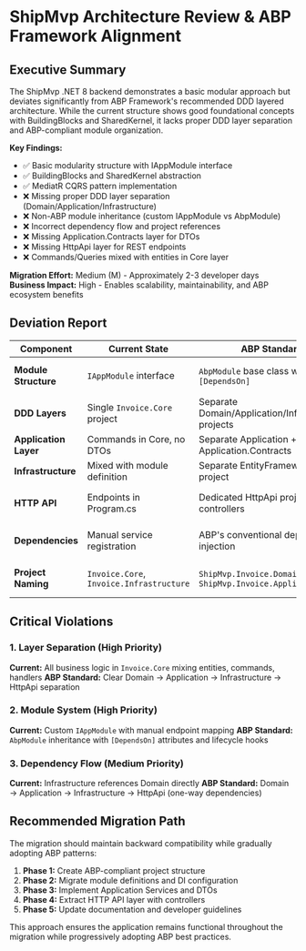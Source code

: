 # ShipMvp Architecture Review & ABP Framework Alignment

## Executive Summary

The ShipMvp .NET 8 backend demonstrates a basic modular approach but deviates significantly from ABP Framework's recommended DDD layered architecture. While the current structure shows good foundational concepts with BuildingBlocks and SharedKernel, it lacks proper DDD layer separation and ABP-compliant module organization.

**Key Findings:**

- ✅ Basic modularity structure with IAppModule interface
- ✅ BuildingBlocks and SharedKernel abstraction
- ✅ MediatR CQRS pattern implementation
- ❌ Missing proper DDD layer separation (Domain/Application/Infrastructure)
- ❌ Non-ABP module inheritance (custom IAppModule vs AbpModule)
- ❌ Incorrect dependency flow and project references
- ❌ Missing Application.Contracts layer for DTOs
- ❌ Missing HttpApi layer for REST endpoints
- ❌ Commands/Queries mixed with entities in Core layer

**Migration Effort:** Medium (M) - Approximately 2-3 developer days
**Business Impact:** High - Enables scalability, maintainability, and ABP ecosystem benefits

## Deviation Report

| Component             | Current State                            | ABP Standard                                            | Severity | Fix Required                                        |
| --------------------- | ---------------------------------------- | ------------------------------------------------------- | -------- | --------------------------------------------------- |
| **Module Structure**  | `IAppModule` interface                   | `AbpModule` base class with `[DependsOn]`               | High     | Inherit from `AbpModule`, add dependency attributes |
| **DDD Layers**        | Single `Invoice.Core` project            | Separate Domain/Application/Infrastructure projects     | High     | Split into 4 distinct projects per module           |
| **Application Layer** | Commands in Core, no DTOs                | Separate Application + Application.Contracts            | High     | Create Application layer with DTOs/interfaces       |
| **Infrastructure**    | Mixed with module definition             | Separate EntityFrameworkCore project                    | Medium   | Extract EF Core logic to dedicated project          |
| **HTTP API**          | Endpoints in Program.cs                  | Dedicated HttpApi project with controllers              | Medium   | Create REST API layer following ABP conventions     |
| **Dependencies**      | Manual service registration              | ABP's conventional dependency injection                 | Low      | Use ABP DI markers (ITransientDependency, etc.)     |
| **Project Naming**    | `Invoice.Core`, `Invoice.Infrastructure` | `ShipMvp.Invoice.Domain`, `ShipMvp.Invoice.Application` | Low      | Rename projects to follow ABP naming conventions    |

## Critical Violations

### 1. Layer Separation (High Priority)

**Current:** All business logic in `Invoice.Core` mixing entities, commands, handlers
**ABP Standard:** Clear Domain → Application → Infrastructure → HttpApi separation

### 2. Module System (High Priority)

**Current:** Custom `IAppModule` with manual endpoint mapping
**ABP Standard:** `AbpModule` inheritance with `[DependsOn]` attributes and lifecycle hooks

### 3. Dependency Flow (Medium Priority)

**Current:** Infrastructure references Domain directly
**ABP Standard:** Domain → Application → Infrastructure → HttpApi (one-way dependencies)

## Recommended Migration Path

The migration should maintain backward compatibility while gradually adopting ABP patterns:

1. **Phase 1:** Create ABP-compliant project structure
2. **Phase 2:** Migrate module definitions and DI configuration
3. **Phase 3:** Implement Application Services and DTOs
4. **Phase 4:** Extract HTTP API layer with controllers
5. **Phase 5:** Update documentation and developer guidelines

This approach ensures the application remains functional throughout the migration while progressively adopting ABP best practices.
